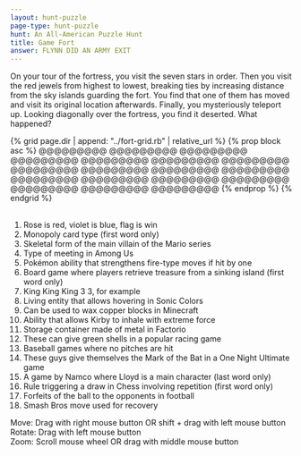 ```yaml
---
layout: hunt-puzzle
page-type: hunt-puzzle
hunt: An All-American Puzzle Hunt
title: Game Fort
answer: FLYNN DID AN ARMY EXIT
---
```

<p class="puzzle-flavor" markdown="1">
On your tour of the fortress, you visit the seven stars in order. Then you visit the red jewels from highest to lowest, breaking ties by increasing distance from the sky islands guarding the fort. You find that one of them has moved and visit its original location afterwards. Finally, you mysteriously teleport up. Looking diagonally over the fortress, you find it deserted. What happened?
</p>

<div class="fort-grid">
{% grid page.dir | append: "../fort-grid.rb" | relative_url %}
{% prop block asc %}
         @@@@@@@@@
         @@@@@@@@@
         @@@@@@@@@
         @@@@@@@@@
         @@@@@@@@@
         @@@@@@@@@
         @@@@@@@@@
         @@@@@@@@@
         @@@@@@@@@
@@@@@@@@@         
@@@@@@@@@         
@@@@@@@@@         
@@@@@@@@@         
@@@@@@@@@         
@@@@@@@@@         
@@@@@@@@@         
@@@@@@@@@         
@@@@@@@@@         
{% endprop %}
{% endgrid %}
</div>
<br>

 1. Rose is red, violet is blue, flag is win
 2. Monopoly card type (first word only)
 3. Skeletal form of the main villain of the Mario series
 4. Type of meeting in Among Us
 5. Pokémon ability that strengthens fire-type moves if hit by one
 6. Board game where players retrieve treasure from a sinking island (first word only)
 7. King King King 3 3, for example
 8. Living entity that allows hovering in Sonic Colors
 9. Can be used to wax copper blocks in Minecraft
10. Ability that allows Kirby to inhale with extreme force
11. Storage container made of metal in Factorio
12. These can give green shells in a popular racing game
13. Baseball games where no pitches are hit
14. These guys give themselves the Mark of the Bat in a One Night Ultimate game
15. A game by Namco where Lloyd is a main character (last word only)
16. Rule triggering a draw in Chess involving repetition (first word only)
17. Forfeits of the ball to the opponents in football
18. Smash Bros move used for recovery

<canvas class="gltf-viewer wf-model"></canvas>
<script type="module" src="{{ '/assets/gltf-viewer.js' | relative_url }}"></script>
<div class="caption">Move: Drag with right mouse button OR shift + drag with left mouse button</div>
<div class="caption">Rotate: Drag with left mouse button</div>
<div class="caption">Zoom: Scroll mouse wheel OR drag with middle mouse button</div>
